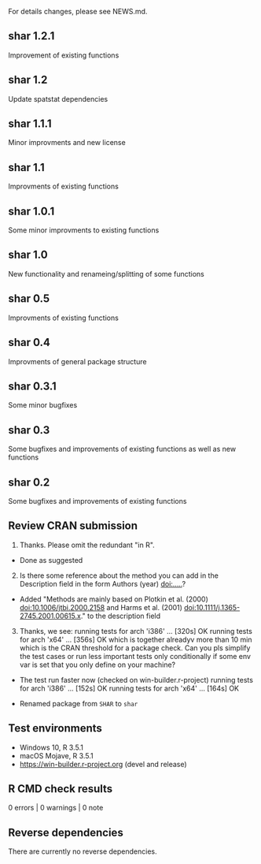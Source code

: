 For details changes, please see NEWS.md.

## shar 1.2.1
Improvement of existing functions

## shar 1.2
Update spatstat dependencies

## shar 1.1.1
Minor improvments and new license

## shar 1.1
Improvments of existing functions

## shar 1.0.1
Some minor improvments to existing functions

## shar 1.0
New functionality and renameing/splitting of some functions

## shar 0.5
Improvments of existing functions

## shar 0.4
Improvments of general package structure

## shar 0.3.1
Some minor bugfixes

## shar 0.3
Some bugfixes and improvements of existing functions as well as new functions

## shar 0.2 
Some bugfixes and improvements of existing functions

## Review CRAN submission
1. Thanks. Please omit the redundant "in R". 

* Done as suggested
  
2. Is there some reference about the method you can add in the Description field in the form Authors (year) <doi:.....>? 

* Added "Methods are mainly based on Plotkin et al. (2000) <doi:10.1006/jtbi.2000.2158> and Harms et al. (2001) <doi:10.1111/j.1365-2745.2001.00615.x>." to the description field

3. Thanks, we see: 
  running tests for arch 'i386' ... [320s] OK 
  running tests for arch 'x64' ... [356s] OK
which is together alreadyv more than 10 min which is the CRAN threshold for a package check. Can you pls simplify the test cases or run less important tests only conditionally if some env var is set that you only define on your machine?

* The test run faster now (checked on win-builder.r-project)
  running tests for arch 'i386' ... [152s] OK
  running tests for arch 'x64' ... [164s] OK

* Renamed package from `SHAR` to `shar`

## Test environments
* Windows 10, R 3.5.1
* macOS Mojave, R 3.5.1
* https://win-builder.r-project.org (devel and release)

## R CMD check results
0 errors | 0 warnings | 0 note

## Reverse dependencies
There are currently no reverse dependencies.
